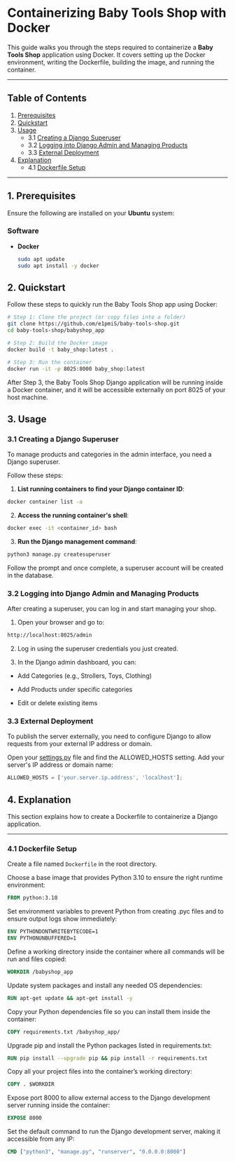 # Containerizing Baby Tools Shop with Docker

This guide walks you through the steps required to containerize a **Baby Tools Shop** application using Docker. It covers setting up the Docker environment, writing the Dockerfile, building the image, and running the container.

---

## Table of Contents

1. [Prerequisites](#prerequisites)  
2. [Quickstart](#quickstart)  
3. [Usage](#usage)  
   - 3.1 [Creating a Django Superuser](#31-creating-a-django-superuser)  
   - 3.2 [Logging into Django Admin and Managing Products](#32-logging-into-django-admin-and-managing-products)
   - 3.3 [External Deployment](#33-external-deployment)
4. [Explanation](#explanation)  
   - 4.1 [Dockerfile Setup](#41-dockerfile-setup)

---

## 1. Prerequisites

Ensure the following are installed on your **Ubuntu** system:

### Software

- **Docker**  
  ```bash
  sudo apt update
  sudo apt install -y docker
    ```
  
## 2. Quickstart 

Follow these steps to quickly run the Baby Tools Shop app using Docker:

```bash
# Step 1: Clone the project (or copy files into a folder)
git clone https://github.com/e1pmiS/baby-tools-shop.git
cd baby-tools-shop/babyshop_app
```
```bash
# Step 2: Build the Docker image
docker build -t baby_shop:latest .
```
```bash
# Step 3: Run the container
docker run -it -p 8025:8000 baby_shop:latest
```

After Step 3, the Baby Tools Shop Django application will be running inside a Docker container, and it will be accessible externally on port 8025 of your host machine.

## 3. Usage

### 3.1 Creating a Django Superuser

To manage products and categories in the admin interface, you need a Django superuser.

Follow these steps:

1. **List running containers to find your Django container ID**:

```bash
docker container list -a
```

2. **Access the running container's shell**:

```bash
docker exec -it <container_id> bash
```
3. **Run the Django management command**:

```bash
python3 manage.py createsuperuser
```
Follow the prompt and once complete, a superuser account will be created in the database.

### 3.2 Logging into Django Admin and Managing Products

After creating a superuser, you can log in and start managing your shop.

1. Open your browser and go to:

```bash
http://localhost:8025/admin
```

2. Log in using the superuser credentials you just created.

3. In the Django admin dashboard, you can:

* Add Categories (e.g., Strollers, Toys, Clothing)

* Add Products under specific categories

* Edit or delete existing items

### 3.3 External Deployment

To publish the server externally, you need to configure Django to allow requests from your external IP address or domain.

Open your [settings.py](settings.py) file and find the ALLOWED_HOSTS setting. Add your server's IP address or domain name:

```javascript
ALLOWED_HOSTS = ['your.server.ip.address', 'localhost'];
```

## 4. Explanation

This section explains how to create a Dockerfile to containerize a Django application.

---

### 4.1 Dockerfile Setup

Create a file named `Dockerfile` in the root directory.

Choose a base image that provides Python 3.10 to ensure the right runtime environment:

```Dockerfile
FROM python:3.10
```

Set environment variables to prevent Python from creating .pyc files and to ensure output logs show immediately:

```Dockerfile
ENV PYTHONDONTWRITEBYTECODE=1
ENV PYTHONUNBUFFERED=1
```

Define a working directory inside the container where all commands will be run and files copied:

```Dockerfile
WORKDIR /babyshop_app
```

Update system packages and install any needed OS dependencies:

```Dockerfile
RUN apt-get update && apt-get install -y
```

Copy your Python dependencies file so you can install them inside the container:

```Dockerfile
COPY requirements.txt /babyshop_app/
```

Upgrade pip and install the Python packages listed in requirements.txt:

```Dockerfile
RUN pip install --upgrade pip && pip install -r requirements.txt
```

Copy all your project files into the container’s working directory:

```Dockerfile
COPY . $WORKDIR
```

Expose port 8000 to allow external access to the Django development server running inside the container:

```Dockerfile
EXPOSE 8000
```

Set the default command to run the Django development server, making it accessible from any IP:

```Dockerfile
CMD ["python3", "manage.py", "runserver", "0.0.0.0:8000"]
```